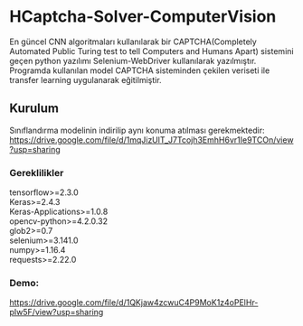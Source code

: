 # HCaptcha-Solver-ComputerVision
En güncel CNN algoritmaları kullanılarak bir CAPTCHA(Completely Automated Public Turing test to tell Computers and Humans Apart) sistemini geçen python yazılımı Selenium-WebDriver kullanılarak yazılmıştır. Programda kullanılan model CAPTCHA sisteminden çekilen veriseti ile transfer learning uygulanarak eğitilmiştir.<br/>

## Kurulum
Sınıflandırma modelinin indirilip aynı konuma atılması gerekmektedir:<br/>
https://drive.google.com/file/d/1mqJizUlT_J7Tcojh3EmhH6vr1Ie9TCOn/view?usp=sharing
### Gereklilikler
tensorflow>=2.3.0<br/>
Keras>=2.4.3<br/>
Keras-Applications>=1.0.8<br/>
opencv-python>=4.2.0.32<br/>
glob2>=0.7<br/>
selenium>=3.141.0<br/>
numpy>=1.16.4<br/>
requests>=2.22.0<br/>

### Demo:<br/>
https://drive.google.com/file/d/1QKjaw4zcwuC4P9MoK1z4oPElHr-pIw5F/view?usp=sharing
